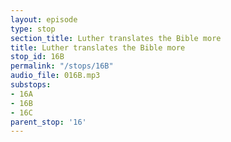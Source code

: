 ```yaml
---
layout: episode
type: stop
section_title: Luther translates the Bible more
title: Luther translates the Bible more
stop_id: 16B
permalink: "/stops/16B"
audio_file: 016B.mp3
substops:
- 16A
- 16B
- 16C
parent_stop: '16'
---
```


